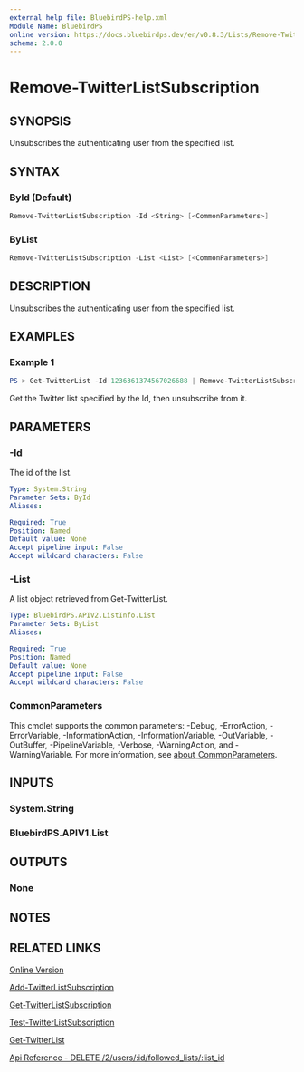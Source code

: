 ```yaml
---
external help file: BluebirdPS-help.xml
Module Name: BluebirdPS
online version: https://docs.bluebirdps.dev/en/v0.8.3/Lists/Remove-TwitterListSubscription
schema: 2.0.0
---
```


# Remove-TwitterListSubscription

## SYNOPSIS

Unsubscribes the authenticating user from the specified list.

## SYNTAX

### ById (Default)

```powershell
Remove-TwitterListSubscription -Id <String> [<CommonParameters>]
```

### ByList

```powershell
Remove-TwitterListSubscription -List <List> [<CommonParameters>]
```

## DESCRIPTION

Unsubscribes the authenticating user from the specified list.

## EXAMPLES

### Example 1

```powershell
PS > Get-TwitterList -Id 1236361374567026688 | Remove-TwitterListSubscription
```

Get the Twitter list specified by the Id, then unsubscribe from it.

## PARAMETERS

### -Id

The id of the list.

```yaml
Type: System.String
Parameter Sets: ById
Aliases:

Required: True
Position: Named
Default value: None
Accept pipeline input: False
Accept wildcard characters: False
```

### -List

A list object retrieved from Get-TwitterList.

```yaml
Type: BluebirdPS.APIV2.ListInfo.List
Parameter Sets: ByList
Aliases:

Required: True
Position: Named
Default value: None
Accept pipeline input: False
Accept wildcard characters: False
```

### CommonParameters

This cmdlet supports the common parameters: -Debug, -ErrorAction, -ErrorVariable, -InformationAction, -InformationVariable, -OutVariable, -OutBuffer, -PipelineVariable, -Verbose, -WarningAction, and -WarningVariable. For more information, see [about_CommonParameters](http://go.microsoft.com/fwlink/?LinkID=113216).

## INPUTS

### System.String

### BluebirdPS.APIV1.List

## OUTPUTS

### None

## NOTES

## RELATED LINKS

[Online Version](https://docs.bluebirdps.dev/en/v0.8.3/Lists/Remove-TwitterListSubscription)

[Add-TwitterListSubscription](https://docs.bluebirdps.dev/en/v0.8.3/Lists/Add-TwitterListSubscription)

[Get-TwitterListSubscription](https://docs.bluebirdps.dev/en/v0.8.3/Lists/Get-TwitterListSubscription)

[Test-TwitterListSubscription](https://docs.bluebirdps.dev/en/v0.8.3/Lists/Test-TwitterListSubscription)

[Get-TwitterList](https://docs.bluebirdps.dev/en/v0.8.3/Lists/Get-TwitterList)

[Api Reference - DELETE /2/users/:id/followed_lists/:list_id](https://developer.twitter.com/en/docs/twitter-api/lists/list-follows/api-reference/delete-users-id-followed-lists-list_id)
